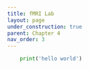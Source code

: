 ```yaml
---
title: fMRI Lab
layout: page
under_construction: true
parent: Chapter 4
nav_order: 3
---
```


```python
    print('hello world')
```